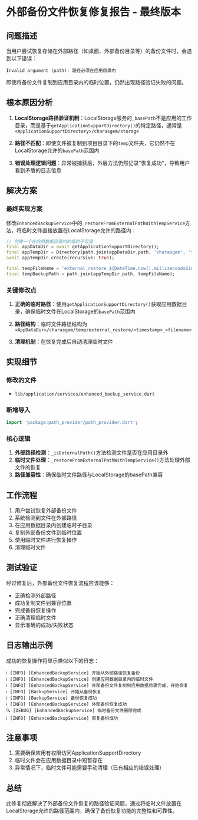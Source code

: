 # 外部备份文件恢复修复报告 - 最终版本

## 问题描述

当用户尝试恢复存储在外部路径（如桌面、外部备份目录等）的备份文件时，会遇到以下错误：
```
Invalid argument (path): 路径必须在应用目录内
```

即使将备份文件复制到应用目录内的临时位置，仍然出现路径验证失败的问题。

## 根本原因分析

1. **LocalStorage路径验证机制**：LocalStorage服务的`_basePath`不是应用的工作目录，而是基于`getApplicationSupportDirectory()`的特定路径，通常是`<ApplicationSupportDirectory>/charasgem/storage`

2. **路径不匹配**：即使文件被复制到项目目录下的`temp`文件夹，它仍然不在LocalStorage允许的`basePath`范围内

3. **错误处理逻辑问题**：异常被捕获后，外层方法仍然记录"恢复成功"，导致用户看到矛盾的日志信息

## 解决方案

### 最终实现方案

修改`EnhancedBackupService`中的`_restoreFromExternalPathWithTempService`方法，将临时文件直接放置在LocalStorage允许的路径内：

```dart
// 创建一个在应用数据目录内的临时子目录
final appDataDir = await getApplicationSupportDirectory();
final appTempDir = Directory(path.join(appDataDir.path, 'charasgem', 'temp', 'external_restore'));
await appTempDir.create(recursive: true);

final tempFileName = 'external_restore_${DateTime.now().millisecondsSinceEpoch}_${path.basename(backupFilePath)}';
final tempBackupPath = path.join(appTempDir.path, tempFileName);
```

### 关键修改点

1. **正确的临时路径**：使用`getApplicationSupportDirectory()`获取应用数据目录，确保临时文件在LocalStorage的`basePath`范围内

2. **路径结构**：临时文件路径结构为`<AppDataDir>/charasgem/temp/external_restore/<timestamp>_<filename>`

3. **清理机制**：在恢复完成后自动清理临时文件

## 实现细节

### 修改的文件
- `lib/application/services/enhanced_backup_service.dart`

### 新增导入
```dart
import 'package:path_provider/path_provider.dart';
```

### 核心逻辑
1. **外部路径检测**：`_isExternalPath()`方法检测文件是否在应用目录外
2. **临时文件处理**：`_restoreFromExternalPathWithTempService()`方法处理外部文件的恢复
3. **路径兼容性**：确保临时文件路径与LocalStorage的basePath兼容

## 工作流程

1. 用户尝试恢复外部备份文件
2. 系统检测到文件在外部路径
3. 在应用数据目录内创建临时子目录
4. 复制外部备份文件到临时位置
5. 使用临时文件进行恢复操作
6. 清理临时文件

## 测试验证

经过修复后，外部备份文件恢复流程应该能够：
- 正确检测外部路径
- 成功复制文件到兼容位置
- 完成备份恢复操作
- 正确清理临时文件
- 显示准确的成功/失败状态

## 日志输出示例

成功的恢复操作将显示类似以下的日志：
```
ℹ️ [INFO] [EnhancedBackupService] 开始从外部路径恢复备份
ℹ️ [INFO] [EnhancedBackupService] 创建应用数据目录内的临时文件
ℹ️ [INFO] [EnhancedBackupService] 外部备份文件复制到应用数据目录完成，开始恢复
ℹ️ [INFO] [BackupService] 开始从备份恢复
ℹ️ [INFO] [BackupService] 备份恢复成功
ℹ️ [INFO] [EnhancedBackupService] 外部备份恢复成功
🔍 [DEBUG] [EnhancedBackupService] 临时备份文件删除完成
ℹ️ [INFO] [EnhancedBackupService] 恢复备份成功
```

## 注意事项

1. 需要确保应用有权限访问ApplicationSupportDirectory
2. 临时文件会在应用数据目录中短暂存在
3. 异常情况下，临时文件可能需要手动清理（已有相应的错误处理）

## 总结

此修复彻底解决了外部备份文件恢复的路径验证问题，通过将临时文件放置在LocalStorage允许的路径范围内，确保了备份恢复功能的完整性和可靠性。
